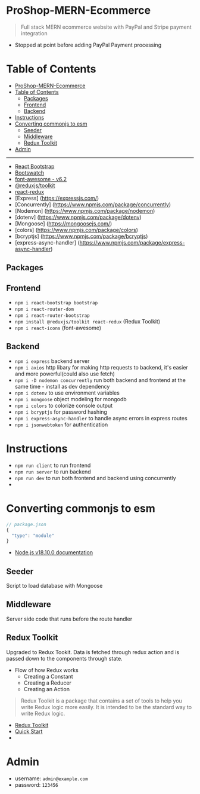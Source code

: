 # ProShop-MERN-Ecommerce

> Full stack MERN ecommerce website with PayPal and Stripe payment integration

- Stopped at point before adding PayPal Payment processing

# Table of Contents

- [ProShop-MERN-Ecommerce](#proshop-mern-ecommerce)
- [Table of Contents](#table-of-contents)
  - [Packages](#packages)
  - [Frontend](#frontend)
  - [Backend](#backend)
- [Instructions](#instructions)
- [Converting commonjs to esm](#converting-commonjs-to-esm)
  - [Seeder](#seeder)
  - [Middleware](#middleware)
  - [Redux Toolkit](#redux-toolkit)
- [Admin](#admin)

---

- [React Bootstrap](https://react-bootstrap.github.io/)
- [Bootswatch](https://bootswatch.com/)
- [font-awesome - v6.2](https://fontawesome.com/)
- [@reduxjs/toolkit](https://redux-toolkit.js.org/)
- [react-redux](https://react-redux.js.org/)
- [Express] (https://expressjs.com/)
- [Concurrently] (https://www.npmjs.com/package/concurrently)
- [Nodemon] (https://www.npmjs.com/package/nodemon)
- [dotenv] (https://www.npmjs.com/package/dotenv)
- [Mongoose] (https://mongoosejs.com/)
- [colors] (https://www.npmjs.com/package/colors)
- [bcryptjs] (https://www.npmjs.com/package/bcryptjs)
- [express-async-handler] (https://www.npmjs.com/package/express-async-handler)

## Packages

## Frontend

- `npm i react-bootstrap bootstrap`
- `npm i react-router-dom`
- `npm i react-router-bootstrap`
- `npm install @reduxjs/toolkit react-redux` (Redux Toolkit)
- `npm i react-icons` (font-awesome)

## Backend

- `npm i express` backend server
- `npm i axios` http libary for making http requests to backend, it's easier and more powerful(could also use fetch)
- `npm i -D nodemon concurrently` run both backend and frontend at the same time - install as dev dependency
- `npm i dotenv` to use environment variables
- `npm i mongoose` object modeling for mongodb
- `npm i colors` to colorize console output
- `npm i bcryptjs` for password hashing
- `npm i express-async-handler` to handle async errors in express routes
- `npm i jsonwebtoken` for authentication

# Instructions

- `npm run client` to run frontend
- `npm run server` to run backend
- `npm run dev` to run both frontend and backend using concurrently
-

# Converting commonjs to esm

```js
// package.json
{
  "type": "module"
}
```

- [Node.js v18.10.0 documentation](https://nodejs.org/api/packages.html#type)

## Seeder

Script to load database with Mongoose

## Middleware

Server side code that runs before the route handler

## Redux Toolkit

Upgraded to Redux Tookit. Data is fetched through redux action and is passed down to the components through state.

- Flow of how Redux works
  - Creating a Constant
  - Creating a Reducer
  - Creating an Action

> Redux Toolkit is a package that contains a set of tools to help you write Redux logic more easily. It is intended to be the standard way to write Redux logic.

- [Redux Toolkit](https://redux-toolkit.js.org/)
- [Quick Start](https://redux-toolkit.js.org/tutorials/quick-start)
-

# Admin

- username: `admin@example.com`
- password: `123456`
